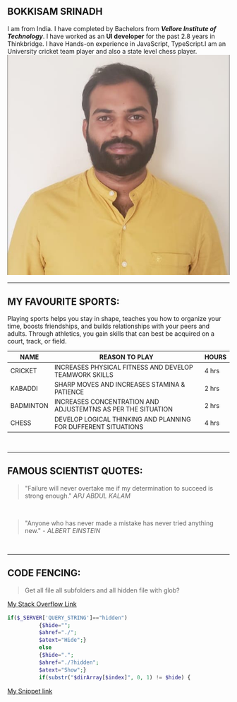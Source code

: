 ## BOKKISAM SRINADH
I am from India. I have completed by Bachelors from ***Vellore Institute of Technology***. I have worked as an **UI developer** for the past 2.8 years in Thinkbridge. I have Hands-on experience in JavaScript, TypeScript.I am an University cricket team player and also a state level chess player.
***![My Image](images/my_image.jpg.jpeg)***

******

## MY FAVOURITE SPORTS:
Playing sports helps you stay in shape, teaches you how to organize your time, boosts friendships, and builds relationships with your peers and adults. Through athletics, you gain skills that can best be acquired on a court, track, or field.

|NAME|REASON TO PLAY|HOURS|
|----|--------------|-----|
|CRICKET|INCREASES PHYSICAL FITNESS AND DEVELOP TEAMWORK SKILLS|4 hrs|
|KABADDI|SHARP MOVES AND INCREASES STAMINA & PATIENCE|2 hrs|
|BADMINTON|INCREASES CONCENTRATION AND ADJUSTEMTNS AS PER THE SITUATION|2 hrs|
|CHESS|DEVELOP LOGICAL THINKING AND PLANNING FOR DUFFERENT SITUATIONS|4 hrs|
<br>

*****

## FAMOUS SCIENTIST QUOTES:

>"Failure will never overtake me if my determination to succeed is strong enough." *APJ ABDUL KALAM*
<br>

>"Anyone who has never made a mistake has never tried anything new." - *ALBERT EINSTEIN*
 <br>

 ****
 ## CODE FENCING:
 >Get all file all subfolders and all hidden file with glob?<br>

[My Stack Overflow Link](https://stackoverflow.com/questions/20906185/get-all-file-all-subfolders-and-all-hidden-file-with-glob/33059445)

```php code
if($_SERVER['QUERY_STRING']=="hidden")
          {$hide="";
          $ahref="./";
          $atext="Hide";}
          else
          {$hide=".";
          $ahref="./?hidden";
          $atext="Show";}
          if(substr("$dirArray[$index]", 0, 1) != $hide) {
```
[My Snippet link](https://css-tricks.com/examples/DisplayDirectoryContents/error.php) 